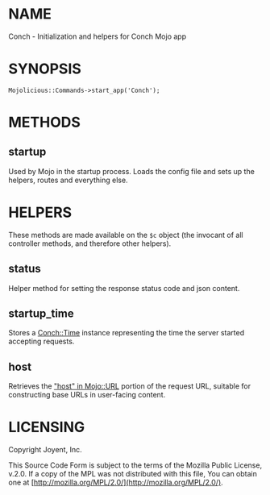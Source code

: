 # NAME

Conch - Initialization and helpers for Conch Mojo app

# SYNOPSIS

```
Mojolicious::Commands->start_app('Conch');
```

# METHODS

## startup

Used by Mojo in the startup process. Loads the config file and sets up the
helpers, routes and everything else.

# HELPERS

These methods are made available on the `$c` object (the invocant of all controller methods,
and therefore other helpers).

## status

Helper method for setting the response status code and json content.

## startup\_time

Stores a [Conch::Time](../modules/Conch%3A%3ATime) instance representing the time the server started accepting requests.

## host

Retrieves the ["host" in Mojo::URL](https://metacpan.org/pod/Mojo%3A%3AURL#host) portion of the request URL, suitable for constructing base URLs
in user-facing content.

# LICENSING

Copyright Joyent, Inc.

This Source Code Form is subject to the terms of the Mozilla Public License,
v.2.0. If a copy of the MPL was not distributed with this file, You can obtain
one at [http://mozilla.org/MPL/2.0/](http://mozilla.org/MPL/2.0/).
